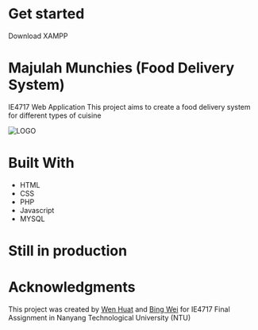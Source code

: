 # Get started 
Download XAMPP 

# Majulah Munchies (Food Delivery System)
IE4717 Web Application
This project aims to create a food delivery system for different types of cuisine

![LOGO](https://github.com/Huaty/MajulahMunchies/blob/main/asset/image/Logo.png)


# Built With 
* HTML
* CSS
* PHP
* Javascript
* MYSQL

# Still in production

# Acknowledgments
This project was created by [Wen Huat](https://www.linkedin.com/in/chua-wen-huat-757583154/) and [Bing Wei](https://www.linkedin.com/in/bingweisg/) for IE4717 Final Assignment in Nanyang Technological University (NTU)
